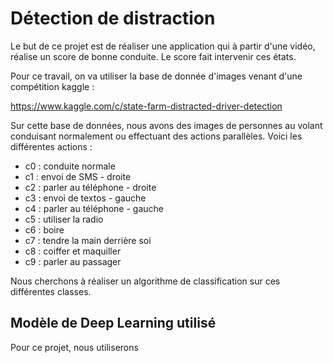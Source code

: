# Détection de distraction

Le but de ce projet est de réaliser une application qui à partir d'une vidéo, réalise un score de bonne conduite. Le score fait intervenir ces états.

Pour ce travail, on va utiliser la base de donnée d'images venant d'une compétition kaggle :

 https://www.kaggle.com/c/state-farm-distracted-driver-detection 

 Sur cette base de données, nous avons des images de personnes au volant conduisant normalement ou effectuant des actions parallèles. Voici les différentes actions :

- c0 : conduite normale 
- c1 : envoi de SMS - droite 
- c2 : parler au téléphone - droite  
- c3 : envoi de textos - gauche 
- c4 : parler au téléphone - gauche 
- c5 : utiliser la radio 
- c6 : boire 
- c7 : tendre la main derrière soi 
- c8 : coiffer et maquiller 
- c9 : parler au passager

Nous cherchons à réaliser un algorithme de classification sur ces différentes classes.






## Modèle de Deep Learning utilisé

Pour ce projet, nous utiliserons 
